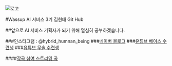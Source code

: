 ![로고](C:\workspace\wassup3\minorart.png)   

#Wassup AI 서비스 3기 김현태 Git Hub

##앞으로 AI 서비스 기획자가 되기 위해 열심히 공부하겠습니다.

###인스타그램 : @hybrid_humnan_being
###[네이버 블로그](https://blog.naver.com/kimht80) 
###[유튜브 베이스 수련생](https://www.youtube.com/channel/UC2dAIMKSQqQziVuAwdpSxEQ)
###[유튜브 무술 수련생](https://www.youtube.com/channel/UCnoyC2iBmNl1WH91VlkNvTA)

####[작곡 참여 스트리밍 곡](https://www.melon.com/artist/timeline.htm?artistId=3193970)


